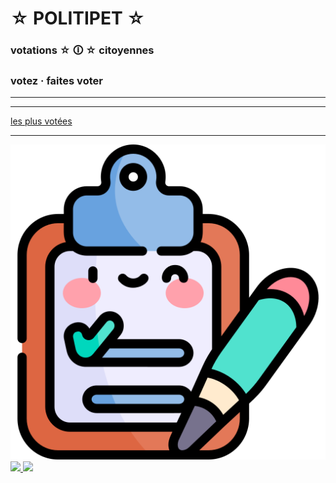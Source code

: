 <div id="header" markdown="1">

☆ POLITIPET ☆
=============

### votations ☆ 🛈 ☆ citoyennes

### votez · faites voter

</div>

-----


<div id="contents"></div>
<script src="main.js"></script>

-----

[les plus votées](https://petitions.assemblee-nationale.fr/initiatives?order=most_voted)

-----

<div id=footer>

<a href="poll/">
<img src="favicon.ico">
</a>

<a href="https://petitions.assemblee-nationale.fr/initiatives?order=most_voted">
<img src="https://www.assemblee-nationale.fr/assets/images/logo_an_square.png">
</a>

<a href="commission/lois.html">
<img src="https://www.assemblee-nationale.fr/var/ezflow_site/storage/images/3/8/8/9/4589883-1-fre-FR/PICTO_AFF_LOIS_300x300.png">
</a>

</div>

